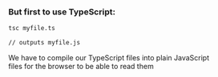<h3>But first to use TypeScript: </h3> 

```bash
tsc myfile.ts

// outputs myfile.js
```

<p>We have to compile our TypeScript files into plain JavaScript <br />files for the browser to be able to read them</p>
